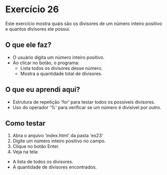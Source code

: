 # Exercício 26

Este exercício mostra quais são os divisores de um número inteiro positivo e quantos divisores ele possui.

## O que ele faz?

- O usuário digita um número inteiro positivo.
- Ao clicar no botão, o programa:
  - Lista todos os divisores desse número.
  - Mostra a quantidade total de divisores.

## O que eu aprendi aqui?

- Estrutura de repetição 'for' para testar todos os possíveis divisores.
- Uso do operador '%' para verificar se um número é divisível por outro.

## Como testar

1. Abra o arquivo 'index.html' da pasta 'ex23'
2. Digite um número inteiro positivo no campo.
3. Clique no botão Enter.
4. Veja na tela:
  - A lista de todos os divisores.
  - A quantidade de divisores encontrados.